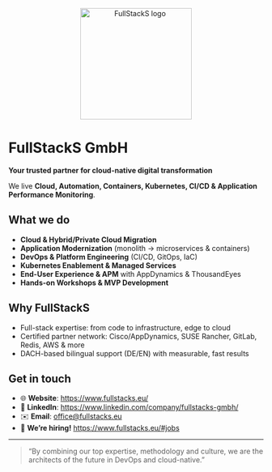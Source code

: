 <!-- profile.md -->

<p align="center">
  <img src="https://static.wixstatic.com/media/49bfb0_c219053e8e244c45b0ab0f008616bd00~mv2.png/v1/fit/w_2500,h_1330,al_c/49bfb0_c219053e8e244c45b0ab0f008616bd00~mv2.png" width="220" alt="FullStackS logo">
</p>

# FullStackS GmbH

**Your trusted partner for cloud-native digital transformation**

We live **Cloud, Automation, Containers, Kubernetes, CI/CD & Application Performance Monitoring**.

## What we do
- **Cloud & Hybrid/Private Cloud Migration**
- **Application Modernization** (monolith → microservices & containers)
- **DevOps & Platform Engineering** (CI/CD, GitOps, IaC)
- **Kubernetes Enablement & Managed Services**
- **End-User Experience & APM** with AppDynamics & ThousandEyes
- **Hands-on Workshops & MVP Development**

## Why FullStackS
- Full-stack expertise: from code to infrastructure, edge to cloud
- Certified partner network: Cisco/AppDynamics, SUSE Rancher, GitLab, Redis, AWS & more
- DACH-based bilingual support (DE/EN) with measurable, fast results

## Get in touch
- 🌐 **Website**: <https://www.fullstacks.eu/>
- 💼 **LinkedIn**: <https://www.linkedin.com/company/fullstacks-gmbh/>
- ✉️ **Email**: office@fullstacks.eu
- 📣 **We’re hiring!** <https://www.fullstacks.eu/#jobs>

---

> “By combining our top expertise, methodology and culture, we are the architects of the future in DevOps and cloud-native.”
